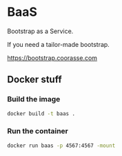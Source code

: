 # BaaS

Bootstrap as a Service.

If you need a tailor-made bootstrap.

https://bootstrap.coorasse.com

## Docker stuff

### Build the image

```bash
docker build -t baas .
```

### Run the container

```bash
docker run baas -p 4567:4567 -mount  
```

